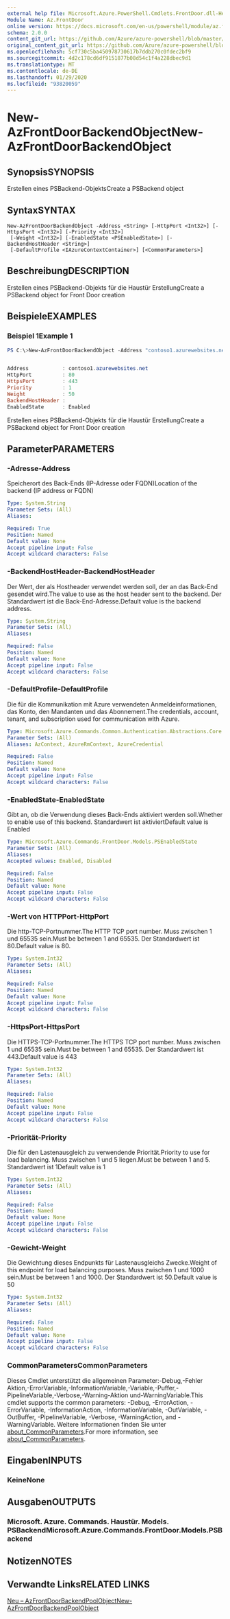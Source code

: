 ```yaml
---
external help file: Microsoft.Azure.PowerShell.Cmdlets.FrontDoor.dll-Help.xml
Module Name: Az.FrontDoor
online version: https://docs.microsoft.com/en-us/powershell/module/az.frontdoor/new-azfrontdoorbackendobject
schema: 2.0.0
content_git_url: https://github.com/Azure/azure-powershell/blob/master/src/FrontDoor/FrontDoor/help/New-AzFrontDoorBackendObject.md
original_content_git_url: https://github.com/Azure/azure-powershell/blob/master/src/FrontDoor/FrontDoor/help/New-AzFrontDoorBackendObject.md
ms.openlocfilehash: 5cf730c5ba450978730617b7ddb270c0fdec2bf9
ms.sourcegitcommit: 4d2c178cd6df9151877b08d54c1f4a228dbec9d1
ms.translationtype: MT
ms.contentlocale: de-DE
ms.lasthandoff: 01/29/2020
ms.locfileid: "93820059"
---
```

# <span data-ttu-id="4361b-101">New-AzFrontDoorBackendObject</span><span class="sxs-lookup"><span data-stu-id="4361b-101">New-AzFrontDoorBackendObject</span></span>

## <span data-ttu-id="4361b-102">Synopsis</span><span class="sxs-lookup"><span data-stu-id="4361b-102">SYNOPSIS</span></span>
<span data-ttu-id="4361b-103">Erstellen eines PSBackend-Objekts</span><span class="sxs-lookup"><span data-stu-id="4361b-103">Create a PSBackend object</span></span>

## <span data-ttu-id="4361b-104">Syntax</span><span class="sxs-lookup"><span data-stu-id="4361b-104">SYNTAX</span></span>

```
New-AzFrontDoorBackendObject -Address <String> [-HttpPort <Int32>] [-HttpsPort <Int32>] [-Priority <Int32>]
 [-Weight <Int32>] [-EnabledState <PSEnabledState>] [-BackendHostHeader <String>]
 [-DefaultProfile <IAzureContextContainer>] [<CommonParameters>]
```

## <span data-ttu-id="4361b-105">Beschreibung</span><span class="sxs-lookup"><span data-stu-id="4361b-105">DESCRIPTION</span></span>
<span data-ttu-id="4361b-106">Erstellen eines PSBackend-Objekts für die Haustür Erstellung</span><span class="sxs-lookup"><span data-stu-id="4361b-106">Create a PSBackend object for Front Door creation</span></span>

## <span data-ttu-id="4361b-107">Beispiele</span><span class="sxs-lookup"><span data-stu-id="4361b-107">EXAMPLES</span></span>

### <span data-ttu-id="4361b-108">Beispiel 1</span><span class="sxs-lookup"><span data-stu-id="4361b-108">Example 1</span></span>
```powershell
PS C:\>New-AzFrontDoorBackendObject -Address "contoso1.azurewebsites.net"


Address           : contoso1.azurewebsites.net
HttpPort          : 80
HttpsPort         : 443
Priority          : 1
Weight            : 50
BackendHostHeader :
EnabledState      : Enabled
```

<span data-ttu-id="4361b-109">Erstellen eines PSBackend-Objekts für die Haustür Erstellung</span><span class="sxs-lookup"><span data-stu-id="4361b-109">Create a PSBackend object for Front Door creation</span></span>

## <span data-ttu-id="4361b-110">Parameter</span><span class="sxs-lookup"><span data-stu-id="4361b-110">PARAMETERS</span></span>

### <span data-ttu-id="4361b-111">-Adresse</span><span class="sxs-lookup"><span data-stu-id="4361b-111">-Address</span></span>
<span data-ttu-id="4361b-112">Speicherort des Back-Ends (IP-Adresse oder FQDN)</span><span class="sxs-lookup"><span data-stu-id="4361b-112">Location of the backend (IP address or FQDN)</span></span>

```yaml
Type: System.String
Parameter Sets: (All)
Aliases:

Required: True
Position: Named
Default value: None
Accept pipeline input: False
Accept wildcard characters: False
```

### <span data-ttu-id="4361b-113">-BackendHostHeader</span><span class="sxs-lookup"><span data-stu-id="4361b-113">-BackendHostHeader</span></span>
<span data-ttu-id="4361b-114">Der Wert, der als Hostheader verwendet werden soll, der an das Back-End gesendet wird.</span><span class="sxs-lookup"><span data-stu-id="4361b-114">The value to use as the host header sent to the backend.</span></span> <span data-ttu-id="4361b-115">Der Standardwert ist die Back-End-Adresse.</span><span class="sxs-lookup"><span data-stu-id="4361b-115">Default value is the backend address.</span></span>

```yaml
Type: System.String
Parameter Sets: (All)
Aliases:

Required: False
Position: Named
Default value: None
Accept pipeline input: False
Accept wildcard characters: False
```

### <span data-ttu-id="4361b-116">-DefaultProfile</span><span class="sxs-lookup"><span data-stu-id="4361b-116">-DefaultProfile</span></span>
<span data-ttu-id="4361b-117">Die für die Kommunikation mit Azure verwendeten Anmeldeinformationen, das Konto, den Mandanten und das Abonnement.</span><span class="sxs-lookup"><span data-stu-id="4361b-117">The credentials, account, tenant, and subscription used for communication with Azure.</span></span>

```yaml
Type: Microsoft.Azure.Commands.Common.Authentication.Abstractions.Core.IAzureContextContainer
Parameter Sets: (All)
Aliases: AzContext, AzureRmContext, AzureCredential

Required: False
Position: Named
Default value: None
Accept pipeline input: False
Accept wildcard characters: False
```

### <span data-ttu-id="4361b-118">-EnabledState</span><span class="sxs-lookup"><span data-stu-id="4361b-118">-EnabledState</span></span>
<span data-ttu-id="4361b-119">Gibt an, ob die Verwendung dieses Back-Ends aktiviert werden soll.</span><span class="sxs-lookup"><span data-stu-id="4361b-119">Whether to enable use of this backend.</span></span> <span data-ttu-id="4361b-120">Standardwert ist aktiviert</span><span class="sxs-lookup"><span data-stu-id="4361b-120">Default value is Enabled</span></span>

```yaml
Type: Microsoft.Azure.Commands.FrontDoor.Models.PSEnabledState
Parameter Sets: (All)
Aliases:
Accepted values: Enabled, Disabled

Required: False
Position: Named
Default value: None
Accept pipeline input: False
Accept wildcard characters: False
```

### <span data-ttu-id="4361b-121">-Wert von HTTPPort</span><span class="sxs-lookup"><span data-stu-id="4361b-121">-HttpPort</span></span>
<span data-ttu-id="4361b-122">Die http-TCP-Portnummer.</span><span class="sxs-lookup"><span data-stu-id="4361b-122">The HTTP TCP port number.</span></span>
<span data-ttu-id="4361b-123">Muss zwischen 1 und 65535 sein.</span><span class="sxs-lookup"><span data-stu-id="4361b-123">Must be between 1 and 65535.</span></span>
<span data-ttu-id="4361b-124">Der Standardwert ist 80.</span><span class="sxs-lookup"><span data-stu-id="4361b-124">Default value is 80.</span></span>

```yaml
Type: System.Int32
Parameter Sets: (All)
Aliases:

Required: False
Position: Named
Default value: None
Accept pipeline input: False
Accept wildcard characters: False
```

### <span data-ttu-id="4361b-125">-HttpsPort</span><span class="sxs-lookup"><span data-stu-id="4361b-125">-HttpsPort</span></span>
<span data-ttu-id="4361b-126">Die HTTPS-TCP-Portnummer.</span><span class="sxs-lookup"><span data-stu-id="4361b-126">The HTTPS TCP port number.</span></span>
<span data-ttu-id="4361b-127">Muss zwischen 1 und 65535 sein.</span><span class="sxs-lookup"><span data-stu-id="4361b-127">Must be between 1 and 65535.</span></span>
<span data-ttu-id="4361b-128">Der Standardwert ist 443.</span><span class="sxs-lookup"><span data-stu-id="4361b-128">Default value is 443</span></span>

```yaml
Type: System.Int32
Parameter Sets: (All)
Aliases:

Required: False
Position: Named
Default value: None
Accept pipeline input: False
Accept wildcard characters: False
```

### <span data-ttu-id="4361b-129">-Priorität</span><span class="sxs-lookup"><span data-stu-id="4361b-129">-Priority</span></span>
<span data-ttu-id="4361b-130">Die für den Lastenausgleich zu verwendende Priorität.</span><span class="sxs-lookup"><span data-stu-id="4361b-130">Priority to use for load balancing.</span></span>
<span data-ttu-id="4361b-131">Muss zwischen 1 und 5 liegen.</span><span class="sxs-lookup"><span data-stu-id="4361b-131">Must be between 1 and 5.</span></span>
<span data-ttu-id="4361b-132">Standardwert ist 1</span><span class="sxs-lookup"><span data-stu-id="4361b-132">Default value is 1</span></span>

```yaml
Type: System.Int32
Parameter Sets: (All)
Aliases:

Required: False
Position: Named
Default value: None
Accept pipeline input: False
Accept wildcard characters: False
```

### <span data-ttu-id="4361b-133">-Gewicht</span><span class="sxs-lookup"><span data-stu-id="4361b-133">-Weight</span></span>
<span data-ttu-id="4361b-134">Die Gewichtung dieses Endpunkts für Lastenausgleichs Zwecke.</span><span class="sxs-lookup"><span data-stu-id="4361b-134">Weight of this endpoint for load balancing purposes.</span></span>
<span data-ttu-id="4361b-135">Muss zwischen 1 und 1000 sein.</span><span class="sxs-lookup"><span data-stu-id="4361b-135">Must be between 1 and 1000.</span></span>
<span data-ttu-id="4361b-136">Der Standardwert ist 50.</span><span class="sxs-lookup"><span data-stu-id="4361b-136">Default value is 50</span></span>

```yaml
Type: System.Int32
Parameter Sets: (All)
Aliases:

Required: False
Position: Named
Default value: None
Accept pipeline input: False
Accept wildcard characters: False
```

### <span data-ttu-id="4361b-137">CommonParameters</span><span class="sxs-lookup"><span data-stu-id="4361b-137">CommonParameters</span></span>
<span data-ttu-id="4361b-138">Dieses Cmdlet unterstützt die allgemeinen Parameter:-Debug,-Fehler Aktion,-ErrorVariable,-InformationVariable,-Variable,-Puffer,-PipelineVariable,-Verbose,-Warning-Aktion und-WarningVariable.</span><span class="sxs-lookup"><span data-stu-id="4361b-138">This cmdlet supports the common parameters: -Debug, -ErrorAction, -ErrorVariable, -InformationAction, -InformationVariable, -OutVariable, -OutBuffer, -PipelineVariable, -Verbose, -WarningAction, and -WarningVariable.</span></span> <span data-ttu-id="4361b-139">Weitere Informationen finden Sie unter [about_CommonParameters](https://go.microsoft.com/fwlink/?LinkID=113216).</span><span class="sxs-lookup"><span data-stu-id="4361b-139">For more information, see [about_CommonParameters](https://go.microsoft.com/fwlink/?LinkID=113216).</span></span>

## <span data-ttu-id="4361b-140">Eingaben</span><span class="sxs-lookup"><span data-stu-id="4361b-140">INPUTS</span></span>

### <span data-ttu-id="4361b-141">Keine</span><span class="sxs-lookup"><span data-stu-id="4361b-141">None</span></span>

## <span data-ttu-id="4361b-142">Ausgaben</span><span class="sxs-lookup"><span data-stu-id="4361b-142">OUTPUTS</span></span>

### <span data-ttu-id="4361b-143">Microsoft. Azure. Commands. Haustür. Models. PSBackend</span><span class="sxs-lookup"><span data-stu-id="4361b-143">Microsoft.Azure.Commands.FrontDoor.Models.PSBackend</span></span>

## <span data-ttu-id="4361b-144">Notizen</span><span class="sxs-lookup"><span data-stu-id="4361b-144">NOTES</span></span>

## <span data-ttu-id="4361b-145">Verwandte Links</span><span class="sxs-lookup"><span data-stu-id="4361b-145">RELATED LINKS</span></span>

[<span data-ttu-id="4361b-146">Neu – AzFrontDoorBackendPoolObject</span><span class="sxs-lookup"><span data-stu-id="4361b-146">New-AzFrontDoorBackendPoolObject</span></span>](./New-AzFrontDoorBackendPoolObject.md)
